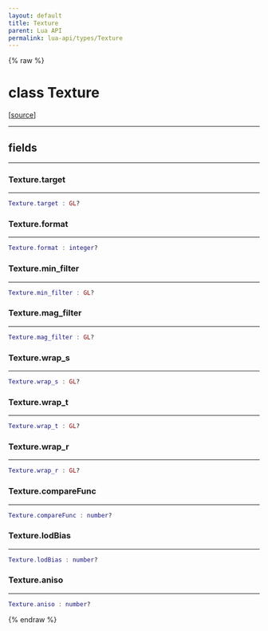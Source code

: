 ```yaml
---
layout: default
title: Texture
parent: Lua API
permalink: lua-api/types/Texture
---
```


{% raw %}

# class Texture





[<a href="https://github.com/rhys-vdw/RecoilEngine/blob/39a0440f8b3d03a340a3db9cfeb2e589c3e7d595/rts/Lua/LuaOpenGL.cpp#L4069-L4081" target="_blank">source</a>]







---



## fields
---

### Texture.target
---
```lua
Texture.target : GL?
```










### Texture.format
---
```lua
Texture.format : integer?
```










### Texture.min_filter
---
```lua
Texture.min_filter : GL?
```










### Texture.mag_filter
---
```lua
Texture.mag_filter : GL?
```










### Texture.wrap_s
---
```lua
Texture.wrap_s : GL?
```










### Texture.wrap_t
---
```lua
Texture.wrap_t : GL?
```










### Texture.wrap_r
---
```lua
Texture.wrap_r : GL?
```










### Texture.compareFunc
---
```lua
Texture.compareFunc : number?
```










### Texture.lodBias
---
```lua
Texture.lodBias : number?
```










### Texture.aniso
---
```lua
Texture.aniso : number?
```












{% endraw %}